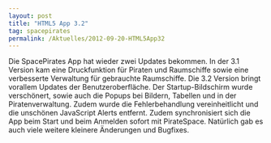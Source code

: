 ```yaml
---
layout: post
title: "HTML5 App 3.2"
tag: spacepirates
permalink: /Aktuelles/2012-09-20-HTML5App32
---
```


Die SpacePirates App hat wieder zwei Updates bekommen. In der 3.1 Version kam eine Druckfunktion für Piraten und Raumschiffe sowie eine verbesserte Verwaltung für gebrauchte Raumschiffe. Die 3.2 Version bringt vorallem Updates der Benutzeroberfläche. Der Startup-Bildschirm wurde verschönert, sowie auch die Popups bei Bildern, Tabellen und in der Piratenverwaltung. Zudem wurde die Fehlerbehandlung vereinheitlicht und die unschönen JavaScript Alerts entfernt. Zudem synchronisiert sich die App beim Start und beim Anmelden sofort mit PirateSpace. Natürlich gab es auch viele weitere kleinere Änderungen und Bugfixes.

